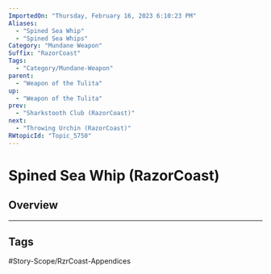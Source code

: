 ```yaml
---
ImportedOn: "Thursday, February 16, 2023 6:10:23 PM"
Aliases:
  - "Spined Sea Whip"
  - "Spined Sea Whips"
Category: "Mundane Weapon"
Suffix: "RazorCoast"
Tags:
  - "Category/Mundane-Weapon"
parent:
  - "Weapon of the Tulita"
up:
  - "Weapon of the Tulita"
prev:
  - "Sharkstooth Club (RazorCoast)"
next:
  - "Throwing Urchin (RazorCoast)"
RWtopicId: "Topic_5750"
---
```

# Spined Sea Whip (RazorCoast)
## Overview

---
## Tags
#Story-Scope/RzrCoast-Appendices

